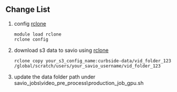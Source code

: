 ## Change List
1. config [rclone](https://rclone.org/s3/) 
    ```
    module load rclone
    rclone config
    ```

1. download s3 data to savio using [rclone](https://rclone.org/s3/) 
    ```
    rclone copy your_s3_config_name:curbside-data/vid_folder_123 /global/scratch/users/your_savio_username/vid_folder_123
    ```
1. update the data folder path under savio_jobs\video_pre_process\production_job_gpu.sh
